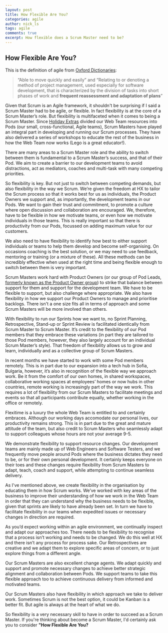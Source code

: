 ```yaml
---
layout: post
title: How Flexible Are You?
categories: agile
author: nick_ls
tags: agile
comments: true
excerpt: How flexible does a Scrum Master need to be?
---
```


## How Flexible Are You?

This is the definition of agile from [Oxford Dictionaries](http://www.oxforddictionaries.com/definition/english/agile):
>“Able to move quickly and easily” and “Relating to or denoting a method of project management, used especially for software development, that is characterized by the division of tasks into short phases of work and **frequent reassessment and adaptation of plans**”

Given that Scrum is an Agile framework, it shouldn't be surprising if I said a Scrum Master had to be agile, or flexible. In fact flexibility is at the core of a Scrum Master’s role. But flexibility is multifaceted when it comes to being a Scrum Master. Since [Holiday Extras](http://www.holidayextras.co.uk/) divided our Web Team resources into Pods (our small, cross-functional, Agile teams), Scrum Masters have played an integral part in developing and running our Scrum processes. They have also delivered a series of workshops to educate the rest of the business in how the Web Team now works (Lego is a great educator!). 

There are many areas to a Scrum Master role and the ability to switch between them is fundamental to a Scrum Master’s success, and that of their Pod. We aim to create a barrier to our development teams to avoid distractions, act as mediators, coaches and multi-task with many competing priorities.

So flexibility is key. But not just to switch between competing demands, but also flexibility in the way we Scrum. We’re given the freedom at HX to tailor the Scrum process so that it works best for us as individuals, the Product Owners we support and, as importantly, the development teams in our Pods. We want to gain their trust and commitment, to promote a culture where open discussion and collaboration are encouraged. We, therefore, have to be flexible in how we motivate teams, or even how we motivate individuals in those teams. This is really important so that there is productivity from our Pods, focussed on adding maximum value for our customers.

We also need to have flexibility to identify how best to either support individuals or teams to help them develop and become self-organising. On occasions coaching is the best solution, or we may need to use feedback, mentoring or training (or a mixture of these). All these methods can be incredibly effective when used at the right time and being flexible enough to switch between them is very important.

Scrum Masters work hard with Product Owners (or our group of Pod Leads, [formerly known as the Product Owner group](http://tech.holidayextras.co.uk/product/owner,/pod/lead/2016/05/31/the-group-formerly-known-as-pos/)) to strike that balance between support for them and support for the development team. We have to be flexible to support, but also challenge where appropriate. We also have flexibility in how we support our Product Owners to manage and prioritise backlogs. There isn't a one size fits all in terms of approach and some Scrum Masters will be more involved than others.

With flexibility to run our Sprints how we want to, no Sprint Planning, Retrospective, Stand-up or Sprint Review is facilitated identically from Scrum Master to Scrum Master. It’s credit to the flexibility of our Pod members that they embrace these variations (in part they are tailored to those Pod members, however, they also largely account for an individual Scrum Master’s style). That freedom of flexibility allows us to grow and learn, individually and as a collective group of Scrum Masters.

In recent months we have started to work with some Pod members remotely. This is in part due to our expansion into a tech hub in Sofia, Bulgaria, however, it’s also in recognition of the flexible way we approach work. Be it from the comfort of our own homes, in shared workspaces, collaborative working spaces at employees’ homes or now hubs in other countries, remote working is increasingly part of the way we work. This requires a lot of flexibility from our Scrum Masters to facilitate meetings and events so that all participants contribute equally, whether working in the office or remotely.

Flexitime is a luxury the whole Web Team is entitled to and certainly embraces. Although our working days accomodate our personal lives, our productivity remains strong. This is in part due to the great and mature attitude of the team, but also credit to Scrum Masters who seamlessly adapt to support colleagues whose hours are not your average 9-5.

We demonstrate flexibility to support resource changes. Our development teams are mainly made up of Web Engineers and Software Testers, and we frequently move people around Pods where the business dictates they need to be, or for their own personal development. It certainly keeps everyone on their toes and these changes require flexibility from Scrum Masters to adapt, teach, coach and support, while attempting to continue seamless delivery.

As I've mentioned above, we create flexibility in the organisation by educating them in how Scrum works. We’ve worked with key areas of the business to improve their understanding of how we work in the Web Team in order that they can understand why the business needs to be flexible, given that sprints are likely to have already been set. In turn we have to facilitate flexibility in our teams when expedited issues or necessary changes in direction are required.

As you’d expect working within an agile environment, we continually inspect and adapt our approaches too. There needs to be flexibility to recognise that a process isn’t working and needs to be changed. We do this well at HX and there isn’t any process for process sake. Our Retrospectives are creative and we adapt them to explore specific areas of concern, or to just explore things from a different angle.

Our Scrum Masters are also excellent change agents. We adapt quickly and support and promote necessary changes to achieve better strategic alignment and collaboration between Pods. We support teams to take this flexible approach too to achieve continuous delivery from informed and motivated teams.

Our Scrum Masters also have flexibility in which approach we take to deliver work. Sometimes Scrum is not the best option, it could be Kanban is a better fit. But agile is always at the heart of what we do.

So flexibility is a very necessary skill to have in order to succeed as a Scrum Master. If you're thinking about become a Scrum Master, I'd certainly ask you to consider **"How Flexible Are You?**

